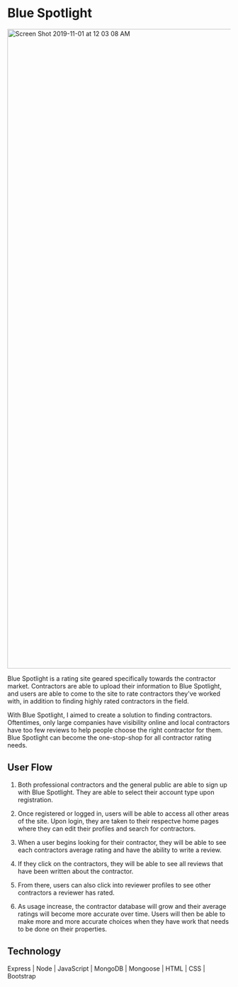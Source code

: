 # Blue Spotlight

<img width="1440" alt="Screen Shot 2019-11-01 at 12 03 08 AM" src="https://user-images.githubusercontent.com/53237744/68008370-f0848f00-fc3b-11e9-9d9f-b1230f2a4394.png">


Blue Spotlight is a rating site geared specifically towards the contractor market. Contractors are able to upload their information to Blue Spotlight, and users are able to come to the site to rate contractors they've worked with, in addition to finding highly rated contractors in the field.

With Blue Spotlight, I aimed to create a solution to finding contractors. Oftentimes, only large companies have visibility online and local contractors have too few reviews to help people choose the right contractor for them. Blue Spotlight can become the one-stop-shop for all contractor rating needs.


## User Flow

1. Both professional contractors and the general public are able to sign up with Blue Spotlight. They are able to select their account type upon registration.

2. Once registered or logged in, users will be able to access all other areas of the site. Upon login, they are taken to their respectve home pages where they can edit their profiles and search for contractors.

3. When a user begins looking for their contractor, they will be able to see each contractors average rating and have the ability to write a review.

4. If they click on the contractors, they will be able to see all reviews that have been written about the contractor.

5. From there, users can also click into reviewer profiles to see other contractors a reviewer has rated.

6. As usage increase, the contractor database will grow and their average ratings will become more accurate over time. Users will then be able to make more and more accurate choices when they have work that needs to be done on their properties.


## Technology

Express | Node | JavaScript | MongoDB | Mongoose | HTML | CSS | Bootstrap
